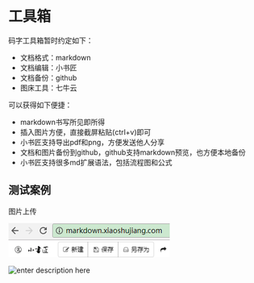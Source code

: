 # 工具箱
码字工具箱暂时约定如下：
* 文档格式：markdown
* 文档编辑：小书匠
* 文档备份：github
* 图床工具：七牛云

可以获得如下便捷：
* markdown书写所见即所得
* 插入图片方便，直接截屏粘贴(ctrl+v)即可
* 小书匠支持导出pdf和png，方便发送他人分享
* 文档和图片备份到github，github支持markdown预览，也方便本地备份
* 小书匠支持很多md扩展语法，包括流程图和公式


## 测试案例
图片上传

![小书匠网址][1]

![enter description here][2]


  [1]: ./images/1504371050021.jpg
  [2]: http://ovoxywoe6.bkt.clouddn.com/xiaoshuwu/1504421907113.jpg
